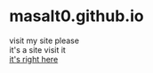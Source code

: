 # masalt0.github.io
visit my site please
<br>
it's a site visit it
<br>
<a href="https://masalt0.github.io">it's right here</a>
